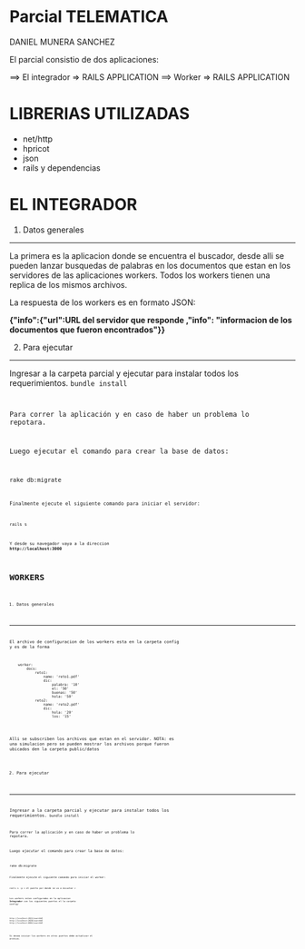Parcial TELEMATICA
==================


DANIEL MUNERA SANCHEZ

El parcial consistio de dos aplicaciones:

==> El integrador => RAILS APPLICATION
==> Worker => RAILS APPLICATION

LIBRERIAS UTILIZADAS
====================

* net/http
* hpricot
* json
* rails y dependencias

EL INTEGRADOR
=============

1. Datos generales
-------------------

La primera es la aplicacion donde se encuentra el buscador, desde alli se pueden lanzar busquedas de palabras
en los documentos que estan en los servidores de las aplicaciones workers. Todos los workers tienen una replica
de los mismos archivos.

La respuesta de los workers es en formato JSON:

**{"info":{"url":URL del servidor que responde ,"info": "informacion de los documentos que fueron encontrados"}}**

2. Para ejecutar
-----------------

Ingresar a la carpeta parcial y ejecutar para instalar todos los requerimientos. 
<code>bundle install 

Para correr la aplicación y en caso de haber un problema lo repotara.

Luego ejecutar el comando para crear la base de datos:

<code>rake db:migrate<code> 
	

	
Finalmente ejecute el siguiente comando para iniciar el servidor:

<code>rails s

Y desde su navegador vaya a la direccion **http://localhost:3000** 
	
	
WORKERS
=======

1. Datos generales
-------------------

El archivo de configuracion de los workers esta en la carpeta config y es de la forma

<code>
	worker: 
	    docs:
	        reto1:
	            name: 'reto1.pdf'            
	            dic:
	                palabra: '10'
	                el: '50'
	                buenas: '50'
	                hola: '50'
	        reto2:
	            name: 'reto2.pdf'
	            dic:
	                hola: '20'
	                los: '15'
	
</code>

Alli se subscriben los archivos que estan en el servidor. NOTA: es una simulacion pero se pueden mostrar los archivos porque
fueron ubicados den la carpeta public/datos



2. Para ejecutar
-----------------

Ingresar a la carpeta parcial y ejecutar para instalar todos los requerimientos. 
<code>bundle install 

Para correr la aplicación y en caso de haber un problema lo repotara.

Luego ejecutar el comando para crear la base de datos:

<code>rake db:migrate<code> 
	

	
Finalmente ejecute el siguiente comando para iniciar el worker:

<code>rails s -p < el puerto por donde se va a escuchar >


Los workers estan configurados en la aplicacion **Integrador** con los siguientes puertos  el la carpeta config/

<code>
<?xml version='1.0'>
<servidores>
<servidor>http://localhost:2022/searchWS</servidor>
<servidor>http://localhost:2020/searchWS</servidor>
<servidor>http://localhost:8082/searchWS</servidor>
</servidores>
</code>

Si desea iniciar los workers en otros puertos debe actualizar el archivo.









